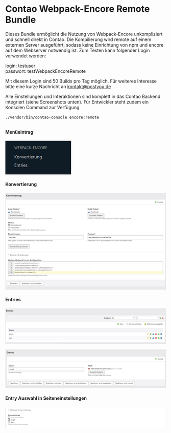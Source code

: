 # Contao Webpack-Encore Remote Bundle

Dieses Bundle ermöglicht die Nutzung von Webpack-Encore unkompliziert und schnell direkt in Contao. 
Die Kompilierung wird remote auf einem externen Server ausgeführt, sodass keine Einrichtung von npm und encore auf dem Webserver notwendig ist. 
Zum Testen kann folgender Login verwendet werden:  

login: testuser  
passwort: testWebpackEncoreRemote

Mit diesem Login sind 50 Builds pro Tag möglich. Für weiteres Interesse bitte eine kurze Nachricht an <kontakt@postyou.de>  

Alle Einstellungen und Interaktionen sind komplett in das Contao Backend integriert (siehe Screenshots unten). Für Entwickler steht zudem ein Konsolen Command
zur Verfügung.
 ```sh 
./vendor/bin/contao-console encore:remote 
```


## 

#### Menüeintrag

![Menu](doc/img/menu.png)

#### Konvertierung

![Konvertierung](doc/img/konvertierung.png)

#### Entries

![Entries](doc/img/entries.png)

![Entries Detail](doc/img/entries_detail.png)

#### Entry Auswahl in Seiteneinstellungen

![Entries Page](doc/img/entries_page.png)